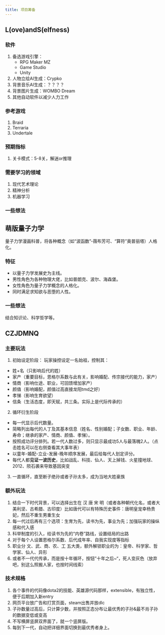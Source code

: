 ```yaml
---
title: 项目筹备
---
```


## L(ove)andS(elfness)

### 软件
1. 备选游戏引擎： 
   - RPG Maker MZ
   - Game Studio
   - Unity
2. 人物立绘AI生成：Crypko
3. 背景音乐AI生成：？？？？
4. 背景图片生成：WOMBO Dream
5. 其他自动软件以减少人力工作

### 参考游戏
1. Braid
2. Terraria
3. Undertale

### 预期指标
1. 关卡模式：5-8关，解迷or推理

### 需要学习的领域
1. 现代艺术理论
2. 精神分析
3. 机器学习

### 一些想法

## 萌版量子力学

量子力学漫画科普，将各种概念（如“波函数”-薇布芳可、“算符”奥普丽塔）人格化。

### 特征

* 以量子力学发展史为主线。
* 男性角色为各种物理大佬，比如普朗克、波尔、海森堡。
* 女性角色为量子力学概念的人格化。
* 同时满足求知欲与恶堕的人性。

### 一些想法

结合知识论、科学哲学等。

## CZJDMNQ


### 主要玩法

1. 初始设定阶段： 玩家操控设定一名始祖，控制其：
- 姓+名（只影响后代的姓）
- 家产（重要目标，恩格尔系数与此有关，影响婚配、传宗接代的能力，家产）
- 情商（影响仕途、职业，可回馈增加家产）
- 颜值（影响婚配，颜值过高直接龙阳tmd之好）
- 孝悌（影响生育欲望）
- 信条（生活态度，即天赋，共三条。实际上是代际传承的）

2. 循环衍生阶段
- 每一代显示后代数量。
- 简略列出每代的人丁及其基本信息（姓名、性别婚配；子女数、职业、年龄、寿命；继承的家产、情商、颜值、孝悌）。
- 按照成功评分排列。若一代人数过多，则只显示最成功5人与最落魄2人。（点击姓名可以在右侧查看其大事年表）
- 以童年-婚配-立业-发展-晚年顺序发展，最后给每代人划定评分。
- 每代人都**见证一波历史**，比如战乱、科技、仙人、天上掉钱、火星撞地球、2012、陨石袭来导致基因突变

3. 一直循环，直至断子绝孙或者子孙太多，成为当地大姓豪族

### 额外玩法

1. 结合一下时代背景，可以选择出生在 汉 唐 宋 明（或者各种朝代化名，或者大美利坚、古希腊、古印度）比如唐代可以有特殊历史事件：唐明皇宠幸杨贵妃，然后不重生男重生女
2. 每一代过后再有三个选项：生育为先，读书为先，事业为先；加强玩家的操纵感和代入感
3. 科举制度的引入，给读书为先的“内卷”路线，设置结局的出路
4. 对于每个人设置恩格尔系数、后代成年率、自我实现度等指标
5. 职业分 文、武、商、农、工 五大类，额外解锁职业的为：皇帝、科学家、哲学家、仙人、异形
6. 或者不一代代传承，而是按十年循环，按钮”十年之后~“，死人变灰色（放弃吧，别这么照搬人家，也按时间线索）

### 技术规格

1. 各个事件的代码像dota2的技能、英雄源代码那样，extensible，有独立性，便于后期加入新entry
2. 网页平台放广告和打赏页面，steam出售并放dlc
3. 子孙数量过高后，只计算少数，并按照正态分布让最优秀的子孙&最不肖子孙的数据变低或变高
4. 不写横屏竖屏双界面了，就一个竖屏版。
5. 每到下一代，自动把详细界面切换到最优秀者身上。

